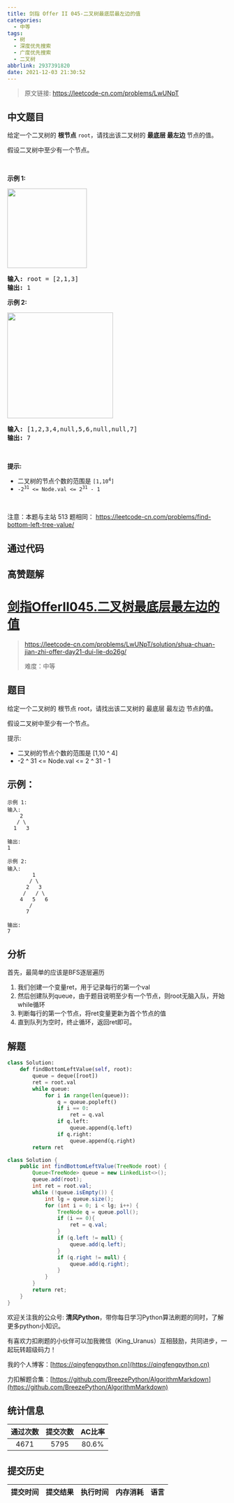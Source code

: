 ```yaml
---
title: 剑指 Offer II 045-二叉树最底层最左边的值
categories:
  - 中等
tags:
  - 树
  - 深度优先搜索
  - 广度优先搜索
  - 二叉树
abbrlink: 2937391820
date: 2021-12-03 21:30:52
---
```


> 原文链接: https://leetcode-cn.com/problems/LwUNpT




## 中文题目
<div><p>给定一个二叉树的 <strong>根节点</strong> <code>root</code>，请找出该二叉树的&nbsp;<strong>最底层&nbsp;最左边&nbsp;</strong>节点的值。</p>

<p>假设二叉树中至少有一个节点。</p>

<p>&nbsp;</p>

<p><strong>示例 1:</strong></p>

<p><img src="https://assets.leetcode.com/uploads/2020/12/14/tree1.jpg" style="width: 182px; " /></p>

<pre>
<strong>输入: </strong>root = [2,1,3]
<strong>输出: </strong>1
</pre>

<p><strong>示例 2: </strong></p>

<p><img src="https://assets.leetcode.com/uploads/2020/12/14/tree2.jpg" style="width: 242px; " /><strong> </strong></p>

<pre>
<strong>输入: </strong>[1,2,3,4,null,5,6,null,null,7]
<strong>输出: </strong>7
</pre>

<p>&nbsp;</p>

<p><strong>提示:</strong></p>

<ul>
	<li>二叉树的节点个数的范围是 <code>[1,10<sup>4</sup>]</code></li>
	<li><meta charset="UTF-8" /><code>-2<sup>31</sup>&nbsp;&lt;= Node.val &lt;= 2<sup>31</sup>&nbsp;- 1</code>&nbsp;</li>
</ul>

<p>&nbsp;</p>

<p><meta charset="UTF-8" />注意：本题与主站 513&nbsp;题相同：&nbsp;<a href="https://leetcode-cn.com/problems/find-bottom-left-tree-value/">https://leetcode-cn.com/problems/find-bottom-left-tree-value/</a></p>
</div>

## 通过代码
<RecoDemo>
</RecoDemo>


## 高赞题解
# [剑指OfferII045.二叉树最底层最左边的值](https://leetcode-cn.com/problems/LwUNpT/solution/shua-chuan-jian-zhi-offer-day21-dui-lie-do26g/)
> https://leetcode-cn.com/problems/LwUNpT/solution/shua-chuan-jian-zhi-offer-day21-dui-lie-do26g/
> 
> 难度：中等

## 题目
给定一个二叉树的 根节点 root，请找出该二叉树的 最底层 最左边 节点的值。

假设二叉树中至少有一个节点。

提示:
- 二叉树的节点个数的范围是 [1,10 ^ 4]
- -2 ^ 31 <= Node.val <= 2 ^ 31 - 1 

## 示例：
```
示例 1:
输入:
    2
   / \
  1   3

输出:
1

示例 2:
输入:
        1
       / \
      2   3
     /   / \
    4   5   6
       /
      7

输出:
7
```

## 分析

首先，最简单的应该是BFS逐层遍历
1. 我们创建一个变量ret，用于记录每行的第一个val
2. 然后创建队列queue，由于题目说明至少有一个节点，则root无脑入队，开始while循环 
3. 判断每行的第一个节点，将ret变量更新为首个节点的值
4. 直到队列为空时，终止循环，返回ret即可。

## 解题

```python []
class Solution:
    def findBottomLeftValue(self, root):
        queue = deque([root])
        ret = root.val
        while queue:
            for i in range(len(queue)):
                q = queue.popleft()
                if i == 0:
                    ret = q.val
                if q.left:
                    queue.append(q.left)
                if q.right:
                    queue.append(q.right)
        return ret
```

```java []
class Solution {
    public int findBottomLeftValue(TreeNode root) {
        Queue<TreeNode> queue = new LinkedList<>();
        queue.add(root);
        int ret = root.val;
        while (!queue.isEmpty()) {
            int lg = queue.size();
            for (int i = 0; i < lg; i++) {
                TreeNode q = queue.poll();
                if (i == 0){
                    ret = q.val;
                }
                if (q.left != null) {
                    queue.add(q.left);
                }
                if (q.right != null) {
                    queue.add(q.right);
                }
            }
        }
        return ret;
    }
}
```

欢迎关注我的公众号: **清风Python**，带你每日学习Python算法刷题的同时，了解更多python小知识。

有喜欢力扣刷题的小伙伴可以加我微信（King_Uranus）互相鼓励，共同进步，一起玩转超级码力！

我的个人博客：[https://qingfengpython.cn](https://qingfengpython.cn)

力扣解题合集：[https://github.com/BreezePython/AlgorithmMarkdown](https://github.com/BreezePython/AlgorithmMarkdown)

## 统计信息
| 通过次数 | 提交次数 | AC比率 |
| :------: | :------: | :------: |
|    4671    |    5795    |   80.6%   |

## 提交历史
| 提交时间 | 提交结果 | 执行时间 |  内存消耗  | 语言 |
| :------: | :------: | :------: | :--------: | :--------: |

